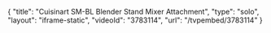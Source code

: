 {
    "title": "Cuisinart SM-BL Blender Stand Mixer Attachment",
    "type": "solo",
    "layout": "iframe-static",
    "videoId": "3783114",
    "url": "\/tvpembed\/3783114"
}